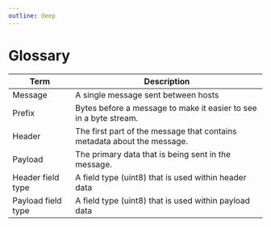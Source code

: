 ```yaml
---
outline: deep
---
```


# Glossary

| Term               | Description                                                             |
| ------------------ | ----------------------------------------------------------------------- |
| Message            | A single message sent between hosts                                     |
| Prefix | Bytes before a message to make it easier to see in a byte stream. |
| Header             | The first part of the message that contains metadata about the message. |
| Payload             | The primary data that is being sent in the message.                     |
| Header field type  | A field type (uint8) that is used within header data                    |
| Payload field type | A field type (uint8) that is used within payload data                   |
